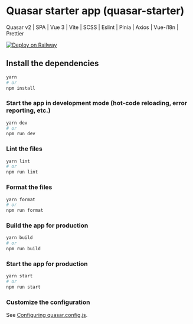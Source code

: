 # Quasar starter app (quasar-starter)

Quasar v2 | SPA | Vue 3 | Vite | SCSS | Eslint | Pinia | Axios | Vue-i18n | Prettier

[![Deploy on Railway](https://railway.app/button.svg)](https://railway.app/template/iyQgtj?referralCode=yavAI)

## Install the dependencies

```bash
yarn
# or
npm install
```

### Start the app in development mode (hot-code reloading, error reporting, etc.)

```bash
yarn dev
# or
npm run dev
```

### Lint the files

```bash
yarn lint
# or
npm run lint
```

### Format the files

```bash
yarn format
# or
npm run format
```

### Build the app for production

```bash
yarn build
# or
npm run build
```

### Start the app for production

```bash
yarn start
# or
npm run start
```

### Customize the configuration

See [Configuring quasar.config.js](https://v2.quasar.dev/quasar-cli-vite/quasar-config-js).
